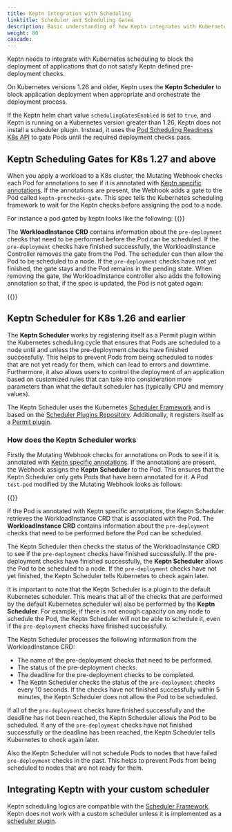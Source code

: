 ```yaml
---
title: Keptn integration with Scheduling
linktitle: Scheduler and Scheduling Gates
description: Basic understanding of how Keptn integrates with Kubernetes Pod Scheduling
weight: 80
cascade:
---
```


Keptn needs to integrate with Kubernetes scheduling to block
the deployment of applications that do not satisfy Keptn defined pre-deployment checks.

On Kubernetes versions 1.26 and older,
Keptn uses the **Keptn Scheduler** to block application deployment when appropriate
and orchestrate the deployment process.

If the Keptn helm chart value `schedulingGatesEnabled` is set to `true`, and Keptn is running on a Kubernetes version
greater than 1.26, Keptn does not install a scheduler plugin.
Instead, it uses
the [Pod Scheduling Readiness K8s API](https://kubernetes.io/docs/concepts/scheduling-eviction/pod-scheduling-readiness) 
to gate Pods until the required deployment checks pass.
## Keptn Scheduling Gates for K8s 1.27 and above

When you apply a workload to a K8s cluster,
the Mutating Webhook checks each Pod for annotations
to see if it is annotated with
[Keptn specific annotations](../../../implementing/integrate/#basic-annotations).
If the annotations are present, the Webhook adds a gate to the Pod called `keptn-prechecks-gate`.
This spec tells the Kubernetes scheduling framework
to wait for  the Keptn checks before assigning the pod to a node.

For instance a pod gated by keptn looks like the following:
{{<embed path="/docs/assets/scheduler-gates/gated.yaml">}}

The **WorkloadInstance CRD** contains information about the `pre-deployment` checks that
need to be performed before the Pod can be scheduled.
If the `pre-deployment` checks have finished successfully, the WorkloadInstance Controller removes the gate from the
Pod.
The scheduler can then allow the Pod to be scheduled to a node.
If the `pre-deployment` checks have not yet finished, the gate stays and the Pod remains in the pending state.
When removing the gate, the WorkloadInstance controller also adds the following annotation so that,
if the spec is updated,
the Pod is not gated again:

{{<embed path="/docs/assets/scheduler-gates/gate-removed.yaml">}}

## Keptn Scheduler for K8s 1.26 and earlier

The **Keptn Scheduler** works by registering itself as a Permit plugin within the Kubernetes
scheduling cycle that ensures that Pods are scheduled to a node until and unless the
pre-deployment checks have finished successfully.
This helps to prevent Pods from being scheduled to nodes that are not yet ready for them,
which can lead to errors and downtime.
Furthermore, it also allows users to control the deployment of an application based on
customized rules that can take into consideration more parameters than what the default
scheduler has (typically CPU and memory values).

The Keptn Scheduler uses the Kubernetes
[Scheduler Framework](https://kubernetes.io/docs/concepts/scheduling-eviction/scheduling-framework/) and is based on the
[Scheduler Plugins Repository](https://github.com/kubernetes-sigs/scheduler-plugins/tree/master).
Additionally, it registers itself as
a [Permit plugin](https://kubernetes.io/docs/concepts/scheduling-eviction/scheduling-framework/#permit).

### How does the Keptn Scheduler works

Firstly the Mutating Webhook checks for annotations on Pods to see if it is annotated with
[Keptn specific annotations](../../../implementing/integrate/#basic-annotations).
If the annotations are present, the Webhook assigns the **Keptn Scheduler** to the Pod.
This ensures that the Keptn Scheduler only gets Pods that have been annotated for it.
A Pod `test-pod` modified by the Mutating Webhook looks as follows:

{{<embed path="/docs/assets/scheduler-gates/scheduler.yaml">}}

If the Pod is annotated with Keptn specific annotations, the Keptn Scheduler retrieves
the WorkloadInstance CRD that is associated with the Pod.
The **WorkloadInstance CRD** contains information about the `pre-deployment` checks that
need to be performed before the Pod can be scheduled.

The Keptn Scheduler then checks the status of the WorkloadInstance CRD to see
if the `pre-deployment` checks have finished successfully.
If the pre-deployment checks have finished successfully, the **Keptn Scheduler** allows
the Pod to be scheduled to a node.
If the `pre-deployment` checks have not yet finished, the Keptn Scheduler tells Kubernetes to check again later.

It is important to note that the Keptn Scheduler is a plugin to the default Kubernetes scheduler.
This means that all of the checks that are performed by the default Kubernetes scheduler
will also be performed by the **Keptn Scheduler**.
For example, if there is not enough capacity on any node to schedule the Pod,
the Keptn Scheduler will not be able to schedule it, even if the `pre-deployment`
checks have finished successfully.

The Keptn Scheduler processes the following information from the WorkloadInstance CRD:

- The name of the pre-deployment checks that need to be performed.
- The status of the pre-deployment checks.
- The deadline for the pre-deployment checks to be completed.
- The Keptn Scheduler checks the status of the `pre-deployment` checks every 10 seconds.
If the checks have not finished successfully within 5 minutes,
the Keptn Scheduler does not allow the Pod to be scheduled.

If all of the `pre-deployment` checks have finished successfully and the deadline has not been reached,
the Keptn Scheduler allows the Pod to be scheduled.
If any of the `pre-deployment` checks have not finished successfully or the deadline has
been reached, the Keptn Scheduler tells Kubernetes to check again later.

Also the Keptn Scheduler will not schedule Pods to nodes that have failed `pre-deployment`
checks in the past.
This helps to prevent Pods from being scheduled to nodes that are not ready for them.

## Integrating Keptn with your custom scheduler

Keptn scheduling logics are compatible with
the [Scheduler Framework](https://kubernetes.io/docs/concepts/scheduling-eviction/scheduling-framework/).
Keptn does not work with a custom scheduler unless it is implemented as
a [scheduler plugin](https://kubernetes.io/docs/concepts/scheduling-eviction/scheduling-framework/#plugin-configuration).
